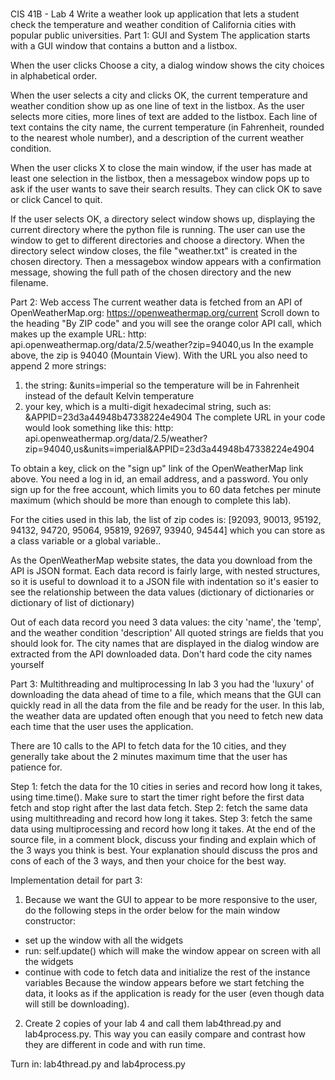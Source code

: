 #
CIS 41B - Lab 4
Write a weather look up application that lets a student check the temperature and weather condition of California cities with popular public universities.
Part 1: GUI and System
The application starts with a GUI window that contains a button and a listbox.
                                                     
When the user clicks Choose a city, a dialog window shows the city choices in alphabetical order.
                                                                            
When the user selects a city and clicks OK, the current temperature and weather condition show up as one line of text in the listbox. As the user selects more cities, more lines of text are added to the listbox.
Each line of text contains the city name, the current temperature (in Fahrenheit, rounded to the nearest whole number), and a description of the current weather condition.
                                                       
When the user clicks X to close the main window, if the user has made at least one selection in the listbox, then a messagebox window pops up to ask if the user wants to save their search results. They can click OK to save or click Cancel to quit.
                                                                   
If the user selects OK, a directory select window shows up, displaying the current directory where the python file is running. The user can use the window to get to different directories and choose a directory. When the directory select window closes, the file "weather.txt" is created in the chosen directory. Then a messagebox window appears with a confirmation message, showing the full path of the chosen directory and the new filename.
                                                                    




Part 2: Web access
The current weather data is fetched from an  API of  OpenWeatherMap.org:  https://openweathermap.org/current
Scroll down to the heading "By ZIP code" and you will see the orange color API call, which makes up the example URL:
                http: api.openweathermap.org/data/2.5/weather?zip=94040,us
In the example above, the zip is 94040 (Mountain View). With the URL you also need to append 2 more strings:
1.  the string:    &units=imperial          so the temperature will be in Fahrenheit instead of the default Kelvin temperature
2.  your key, which is a multi-digit hexadecimal string, such as:      &APPID=23d3a44948b47338224e4904
The  complete URL in your code would look something like this: 
http: api.openweathermap.org/data/2.5/weather?zip=94040,us&units=imperial&APPID=23d3a44948b47338224e4904

To obtain a key, click on the "sign up" link of the OpenWeatherMap link above. You need a log in id, an email address, and a password. You only sign up for the free account, which limits you to 60 data fetches per minute maximum (which should be more than enough to complete this lab).

For the cities used in this lab, the list of zip codes is: 
[92093, 90013, 95192, 94132, 94720, 95064, 95819, 92697, 93940, 94544]
which you can store as a class variable or a global variable..

As the OpenWeatherMap website states, the data you download from the API is JSON format.
Each data record is fairly large, with nested structures, so it is useful to download it to a JSON file with indentation so it's easier to see the relationship between the data values (dictionary of dictionaries or dictionary of list of dictionary)

Out of each data record you need 3 data values:  the city 'name', the 'temp', and the weather condition 'description'
All quoted strings are fields that you should look for.
The city names that are displayed in the dialog window are extracted from the API downloaded data. Don't hard code the city names yourself








Part 3: Multithreading and multiprocessing
In lab 3 you had the 'luxury' of downloading the data ahead of time to a file, which means that the GUI can quickly read in all the data from the file and be ready for the user. In this lab, the weather data are updated often enough that you need to fetch new data each time that the user uses the application.

There are 10 calls to the API to fetch data for the 10 cities, and they generally take about the 2 minutes maximum time that the user has patience for.

Step 1:  fetch the data for the 10 cities in series and record how long it takes, using time.time(). Make sure to start the 
	timer right before the first data fetch and stop right after the last data fetch. 
Step 2:  fetch the same data using multithreading and record how long it takes.
Step 3:  fetch the same data using multiprocessing and record how long it takes.
At the end of the source file, in a comment block, discuss your finding and explain which of the 3 ways you think is best.
Your explanation should discuss the pros and cons of each of the 3 ways, and then your choice for the best way.

Implementation detail for part 3:
1. Because we want the GUI to appear to be more responsive to the user, do the following steps in the order below for the main window constructor:
- set up the window with all the widgets
- run:    self.update()           which will make the window appear on screen with all the widgets
- continue with code to fetch data and initialize the rest of the instance variables
Because the window appears before we start fetching the data, it looks as if the application is ready for the user (even though data will still be downloading).

2. Create 2 copies of your lab 4 and call them lab4thread.py and lab4process.py.
This way you can easily compare and contrast how they are different in code and with run time.


Turn in:
lab4thread.py and lab4process.py



